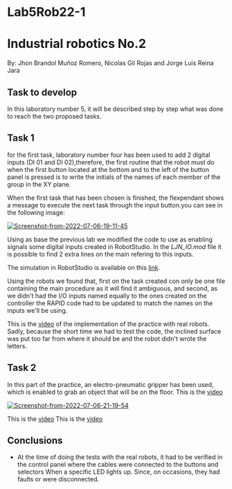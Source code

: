 # Lab5Rob22-1
#  Industrial robotics No.2

By: Jhon Brandol Muñoz Romero, Nicolas Gil Rojas and 
Jorge Luis Reina Jara

## Task to develop
In this laboratory number 5, it will be described step by step what was done to reach the two proposed tasks.

## Task 1

for the first task, laboratory number four has been used to add 2 digital inputs (DI 01 and DI 02),therefore, the first routine that the robot must do when the first button located at the bottom and to the left of the button panel is pressed is to write the initials of the names of each member of the group in the XY plane.

When the first task that has been chosen is finished, the flexpendant shows a message to execute the next task through the input button.you can see in the following image:


<a href="https://ibb.co/BPZcqJj"><img src="https://i.ibb.co/hMWLDNH/Screenshot-from-2022-07-06-19-11-45.png" alt="Screenshot-from-2022-07-06-19-11-45" border="0"></a>

Using as base the previous lab we modified the code to use as enabling signals some digital inputs created in RobotStudio. In the _LJN_IO.mod_ file it is possible to find 2 extra lines on the main refering to this inputs.

The simulation in RobotStudio is available on this [link](https://youtu.be/4ZMntHyAFSg).

Using the robots we found that, first on the task created con only be one file containing the main procedure as it will find it ambiguous, and second, as we didn't had the I/O inputs named equally to the ones created on the controller the RAPID code had to be updated to match the names on the inputs we'll be using. 

This is the [video](https://youtu.be/l5Zzl4wflTc) of the implementation of the practice with real robots. Sadly, because the short time we had to test the code, the inclined surface was put too far from where it should be and the robot didn't wrote the letters.

## Task 2
In this part of the practice, an electro-pneumatic gripper has been used, which is enabled to grab an object that will be on the floor.
This is the [video](https://youtu.be/VUhNDPTJC58)

<a href="https://ibb.co/z8xKPct"><img src="https://i.ibb.co/7gC7rc0/Screenshot-from-2022-07-06-21-19-54.png" alt="Screenshot-from-2022-07-06-21-19-54" border="0"></a>

This is the [video](https://youtu.be/VbusJI-J9fM)
This is the [video](https://youtu.be/MAuK2V5rwKk)

## Conclusions
- At the time of doing the tests with the real robots, it had to be verified in the control panel where the cables were connected to the buttons and selectors When a  specific LED lights up. Since, on occasions, they had faults or were disconnected.


